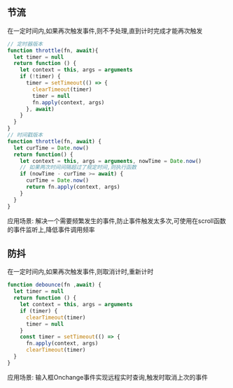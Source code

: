 ## 节流
在一定时间内,如果再次触发事件,则不予处理,直到计时完成才能再次触发
```js
// 定时器版本
function throttle(fn, await){
  let timer = null
  return function () {
    let context = this, args = arguments
    if (!timer) {
      timer = setTimeout(() => {
        clearTimeout(timer)
        timer = null
        fn.apply(context, args)
      }, await)
    } 
  }
}
// 时间戳版本
function throttle(fn, await) {
  let curTime = Date.now()
  return function() {
    let context = this, args = arguments, nowTime = Date.now()
    // 如果两次时间间隔超过了规定时间,则执行函数
    if (nowTime - curTime >= await) {
      curTime = Date.now()
      return fn.apply(context, args)
    }
  }
}
``` 
应用场景: 解决一个需要频繁发生的事件,防止事件触发太多次,可使用在scroll函数的事件监听上,降低事件调用频率

## 防抖
在一定时间内,如果再次触发事件,则取消计时,重新计时
```js
function debounce(fn ,await) {
  let timer = null
  return function () {
    let context = this, args = arguments
    if (timer) {
      clearTimeout(timer)
      timer = null
    }
    const timer = setTimeout(() => {
      fn.apply(context, args)
      clearTimeout(timer)
  }
}
```
应用场景: 输入框Onchange事件实现远程实时查询,触发时取消上次的事件